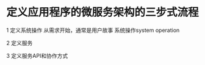 
# 定义应用程序的微服务架构的三步式流程

1 定义系统操作
    从需求开始，通常是用户故事
    系统操作system operation

2 定义服务
    

3 定义服务API和协作方式

